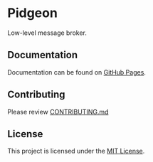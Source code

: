 # Pidgeon

Low-level message broker.

## Documentation

Documentation can be found on [GitHub Pages].

## Contributing

Please review [CONTRIBUTING.md](./CONTRIBUTING.md)

## License

This project is licensed under the [MIT License](./LICENSE.md).

[GitHub Pages]: https://altibiz.github.io/pidgeon/
